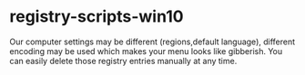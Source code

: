 # registry-scripts-win10

Our computer settings may be different (regions,default language), different encoding may be used which makes your menu looks like gibberish. You can easily delete those registry entries manually at any time.



